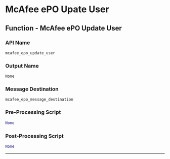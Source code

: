 <!--
    DO NOT MANUALLY EDIT THIS FILE
    THIS FILE IS AUTOMATICALLY GENERATED WITH resilient-sdk codegen
-->

# McAfee ePO Upate User

## Function - McAfee ePO Update User

### API Name
`mcafee_epo_update_user`

### Output Name
`None`

### Message Destination
`mcafee_epo_message_destination`

### Pre-Processing Script
```python
None
```

### Post-Processing Script
```python
None
```

---

